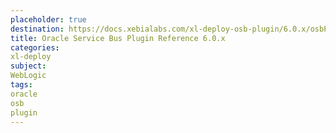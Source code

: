 ```yaml
---
placeholder: true
destination: https://docs.xebialabs.com/xl-deploy-osb-plugin/6.0.x/osbPluginManual.html
title: Oracle Service Bus Plugin Reference 6.0.x
categories:
xl-deploy
subject:
WebLogic
tags:
oracle
osb
plugin
---
```

